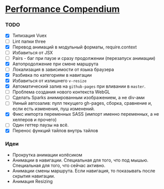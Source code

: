# [Performance Compendium](https://lqdsld.github.io/performance)

### TODO

- [x] Типизация Vuex
- [ ] Lint папки three
- [x] Перевод анимаций в модульный форматы, require.context
- [ ] Избавиться от JSX
- [ ] Pairs - баг при паузе и сразу продолжении (перезапуск анимации)
- [x] Автопродолжение при смене маршрута
- [ ] Локализация в зависимости от языка браузера
- [x] Разбивка по категориям в навигации
- [x] Избавиться от излишнего `v-resize`
- [x] Автоматический залив на `github-pages` при вливании в `master`.
- [ ] Проблема создания нового контекста WebGL
- [ ] Сделать Sparks анимированным изображением, а не div-ами
- [ ] Умный автозалив: пулл текущего gh-pages, сборка, сравнение и, если есть изменения, пуш изменений.
- [x] Фикс импорта переменных SASS (импорт именно переменных, а не хелперов и прочего)
- [ ] Один геттер паузы на всё.
- [x] Перенос функций тайлов внутрь тайлов

### Идеи

- Прокрутка анимации колёсиком
- Анимации в навигации. Специальная для того, что под мышью. Специальная для того, что сейчас активно.
- Анимации смены маршрута. Если навигация, то показывать после скрытия навигации.
- Анимация Resizing